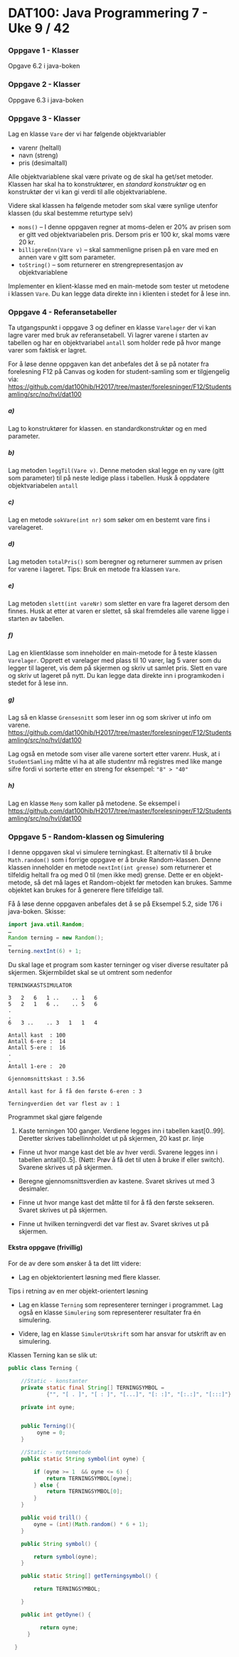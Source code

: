 # DAT100: Java Programmering 7 - Uke 9 / 42

### Oppgave 1 - Klasser

Opgave 6.2 i java-boken

### Oppgave 2 - Klasser

Oppgave 6.3 i java-boken

### Oppgave 3 - Klasser

Lag en klasse `Vare` der vi har følgende objektvariabler

-	varenr (heltall)
-	navn (streng)
-	pris (desimaltall)

Alle objektvariablene skal være private og de skal ha get/set metoder. Klassen har skal ha to konstruktører, en *standard konstruktør* og en konstruktør der vi kan gi verdi til alle objektvariablene.  

Videre skal klassen ha følgende metoder som skal være synlige utenfor klassen (du skal bestemme returtype selv)

- `moms()` – I denne oppgaven regner at moms-delen er 20% av prisen som er gitt ved objektvariabelen pris. Dersom pris er 100 kr, skal moms være 20 kr.
- `billigereEnn(Vare v)` – skal sammenligne prisen på en vare med en annen vare v gitt som parameter.
- `toString()` –  som returnerer en strengrepresentasjon av objektvariablene

Implementer en klient-klasse med en main-metode som tester ut metodene i klassen `Vare`. Du kan legge data direkte inn i klienten i stedet for å lese inn.

### Oppgave 4 - Referansetabeller

Ta utgangspunkt i oppgave 3 og definer en klasse `Varelager` der vi kan lagre varer med bruk av referansetabell. Vi lagrer varene i starten av tabellen og har en objektvariabel `antall` som holder rede på hvor mange varer som faktisk er lagret.

For å løse denne oppgaven kan det anbefales det å se på notater fra forelesning F12 på Canvas og koden for student-samling som er tilgjengelig via:
https://github.com/dat100hib/H2017/tree/master/forelesninger/F12/Studentsamling/src/no/hvl/dat100

##### a)

Lag to konstruktører for klassen. en standardkonstruktør og en med parameter.

##### b)

Lag metoden `leggTil(Vare v)`. Denne metoden skal legge en ny vare (gitt som parameter) til på neste ledige plass i tabellen. Husk å oppdatere objektvariabelen `antall`

##### c)

Lag en metode `sokVare(int nr)` som søker om en bestemt vare fins i varelageret.

##### d)

Lag metoden `totalPris()` som beregner og returnerer summen av prisen for varene i lageret. Tips: Bruk en metode fra klassen `Vare`.

##### e)

Lag metoden `slett(int vareNr)` som sletter en vare fra lageret dersom den finnes. Husk at etter at varen er slettet, så skal fremdeles alle varene ligge i starten av tabellen.

##### f)

Lag en klientklasse som inneholder en main-metode for å teste klassen `Varelager`. Opprett et varelager med plass til 10 varer, lag 5 varer som du legger til lageret, vis dem på skjermen og skriv ut samlet pris. Slett en vare og skriv ut lageret på nytt. Du kan legge data direkte inn i programkoden i stedet for å lese inn.

##### g)

Lag så en klasse `Grensesnitt` som leser inn og som skriver ut info om varene. https://github.com/dat100hib/H2017/tree/master/forelesninger/F12/Studentsamling/src/no/hvl/dat100

Lag også en metode som viser alle varene sortert etter varenr. Husk, at i `StudentSamling` måtte vi ha at alle studentnr må registres med like mange sifre fordi vi sorterte etter en streng for eksempel: `"8" > "40"`

##### h)

Lag en klasse `Meny` som kaller på metodene. Se eksempel i https://github.com/dat100hib/H2017/tree/master/forelesninger/F12/Studentsamling/src/no/hvl/dat100

### Oppgave 5 - Random-klassen og Simulering

I denne oppgaven skal vi simulere terningkast. Et alternativ til å bruke `Math.random()` som i forrige oppgave er å bruke Random-klassen. Denne klassen inneholder en metode `nextInt(int grense)` som returnerer et tilfeldig heltall fra og med 0 til (men ikke med) grense. Dette er en objekt-metode, så det må lages et Random-objekt før metoden kan brukes. Samme objektet kan brukes for å generere flere tilfeldige tall.

Få å løse denne oppgaven anbefales det å se på Eksempel 5.2, side 176 i java-boken. Skisse:

```java
import java.util.Random;
…
Random terning = new Random();
…
terning.nextInt(6) + 1;

```

Du skal lage et program som kaster terninger og viser diverse resultater på skjermen. Skjermbildet skal se ut omtrent som nedenfor

```
TERNINGKASTSIMULATOR

3   2   6   1 ..	.. 1   6
5   2   1   6 ..	.. 5   6
.
.
6   3 ..	.. 3   1   1   4

Antall kast  : 100
Antall 6-ere :  14
Antall 5-ere :  16
.
.
Antall 1-ere :  20

Gjennomsnittskast : 3.56

Antall kast for å få den første 6-eren : 3

Terningverdien det var flest av : 1

```

Programmet skal gjøre følgende

1.	Kaste terningen 100 ganger. Verdiene legges inn i tabellen kast[0..99]. Deretter skrives tabellinnholdet ut på skjermen, 20 kast pr. linje

-	Finne ut hvor mange kast det ble av hver verdi. Svarene legges inn i tabellen antall[0..5]. (Nøtt: Prøv å få det til uten å bruke if eller switch). Svarene skrives ut på skjermen.

-	Beregne gjennomsnittsverdien av kastene. Svaret skrives ut med 3 desimaler.

-	Finne ut hvor mange kast det måtte til for å få den første sekseren. Svaret skrives ut på skjermen.

-	Finne ut hvilken terningverdi det var flest av. Svaret skrives ut på skjermen.

#### Ekstra oppgave (frivillig)

For de av dere som ønsker å ta det litt videre:

-	Lag en objektorientert løsning med flere klasser.

Tips i retning av en mer objekt-orientert løsning

- Lag en klasse `Terning` som representerer terninger i programmet. Lag også en klasse `Simulering` som representerer resultater fra én simulering.

- Videre, lag en klasse `SimulerUtskrift` som har ansvar for utskrift av en simulering.

Klassen Terning kan se slik ut:

```java
public class Terning {

    //Static - konstanter
    private static final String[] TERNINGSYMBOL =
            {"", "[ . ]", "[ : ]", "[...]", "[: :]", "[:.:]", "[:::]"};

    private int oyne;


    public Terning(){
    	 oyne = 0;
    }

    //Static - nyttemetode
    public static String symbol(int oyne) {

        if (oyne >= 1  && oyne <= 6) {
            return TERNINGSYMBOL[oyne];
        } else {
            return TERNINGSYMBOL[0];
        }
    }

    public void trill() {
        oyne = (int)(Math.random() * 6 + 1);
    }

    public String symbol() {

        return symbol(oyne);
    }

    public static String[] getTerningsymbol() {

		return TERNINGSYMBOL;

    }

    public int getOyne() {

	      return oyne;
	  }   

  }

  ```
